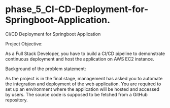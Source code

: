 # phase_5_CI-CD-Deployment-for-Springboot-Application.
CI/CD Deployment for Springboot Application

 Project Objective: 

As a Full Stack Developer, you have to build a CI/CD pipeline to demonstrate continuous deployment and host the application on AWS EC2 instance.

 Background of the problem statement: 

As the project is in the final stage, management has asked you to automate the integration and deployment of the web application. You are required to set up an environment where the application will be hosted and accessed by users. The source code is supposed to be fetched from a GitHub repository.
